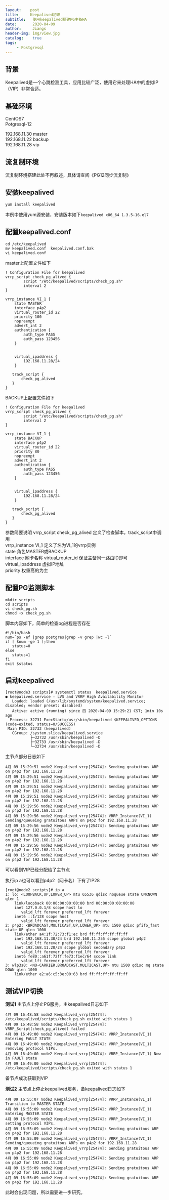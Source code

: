 ```yaml
---
layout:    post
title:     Keepalived初识
subtitle:   使用keepalived搭建PG主备HA   
date:       2020-04-09
author:     Jiangs
header-img: img/view.jpg
catalog:    true
tags:
     - Postgresql
---
```


## 背景 

Keepalived是一个心跳检测工具，应用比较广泛，使用它来处理HA中的虚拟IP（VIP）非常合适。

## 基础环境
CentOS7     
Potgresql-12        

192.168.11.30 master        
192.168.11.22 backup        
192.168.11.28 vip       

## 流复制环境

流复制环境搭建此处不再叙述，具体请查阅《PG12同步流复制》

## 安装keepalived

```
yum install keepalived
```

本例中使用yum源安装，安装版本如下`keepalived x86_64 1.3.5-16.el7`

## 配置keepalived.conf
```
cd /etc/keepalived
mv keepalived.conf  keepalived.conf.bak
vi keepalived.conf
```

master上配置文件如下
```
! Configuration File for keepalived
vrrp_script check_pg_alived {
        script "/etc/keepalived/scripts/check_pg.sh"
        interval 2
}

vrrp_instance VI_1 {
    state MASTER
    interface p4p2
    virtual_router_id 22
    priority 100
    nopreempt
    advert_int 2
    authentication {
        auth_type PASS
        auth_pass 123456
    }


    virtual_ipaddress {
        192.168.11.28/24
    }

   track_script {
       check_pg_alived
   }
}

```
        

BACKUP上配置文件如下
```
! Configuration File for keepalived
vrrp_script check_pg_alived {
        script "/etc/keepalived/scripts/check_pg.sh"
        interval 2
}

vrrp_instance VI_1 {
    state BACKUP
    interface p4p2
    virtual_router_id 22
    priority 80
    nopreempt
    advert_int 2
    authentication {
        auth_type PASS
        auth_pass 123456
    }


    virtual_ipaddress {
        192.168.11.28/24
    }

   track_script {
       check_pg_alived
   }
}

```
参数简要说明
vrrp_script check_pg_alived 定义了检查脚本，track_script中调用            
vrrp_instance VI_1 定义了名为VI_1的vrrp实例     
state  角色MASTER或BACKUP       
interface 网卡名称
virtual_router_id 保证主备同一路由ID即可        
virtual_ipaddress 虚拟IP地址        
priority 权重高的为主

## 配置PG监测脚本

```
mkdir scripts
cd scripts
vi check_pg.sh
chmod +x check_pg.sh
```
脚本内容如下，简单的检查pg进程是否存在
```
#!/bin/bash
num=`ps -ef |grep postgres|grep -v grep |wc -l`
if [ $num -ge 1 ];then
   status=0
else
   status=1
fi
exit $status
```

## 启动keepalived

```
[root@node3 scripts]# systemctl status  keepalived.service
● keepalived.service - LVS and VRRP High Availability Monitor
   Loaded: loaded (/usr/lib/systemd/system/keepalived.service; disabled; vendor preset: disabled)
   Active: active (running) since 四 2020-04-09 15:29:21 CST; 1min 10s ago
  Process: 32731 ExecStart=/usr/sbin/keepalived $KEEPALIVED_OPTIONS (code=exited, status=0/SUCCESS)
 Main PID: 32732 (keepalived)
   CGroup: /system.slice/keepalived.service
           ├─32732 /usr/sbin/keepalived -D
           ├─32733 /usr/sbin/keepalived -D
           └─32734 /usr/sbin/keepalived -D
```

主节点部分日志如下
```
4月 09 15:29:51 node2 Keepalived_vrrp[25474]: Sending gratuitous ARP on p4p2 for 192.168.11.28
4月 09 15:29:51 node2 Keepalived_vrrp[25474]: Sending gratuitous ARP on p4p2 for 192.168.11.28
4月 09 15:29:51 node2 Keepalived_vrrp[25474]: Sending gratuitous ARP on p4p2 for 192.168.11.28
4月 09 15:29:51 node2 Keepalived_vrrp[25474]: Sending gratuitous ARP on p4p2 for 192.168.11.28
4月 09 15:29:56 node2 Keepalived_vrrp[25474]: Sending gratuitous ARP on p4p2 for 192.168.11.28
4月 09 15:29:56 node2 Keepalived_vrrp[25474]: VRRP_Instance(VI_1) Sending/queueing gratuitous ARPs on p4p2 for 192.168.11.28
4月 09 15:29:56 node2 Keepalived_vrrp[25474]: Sending gratuitous ARP on p4p2 for 192.168.11.28
4月 09 15:29:56 node2 Keepalived_vrrp[25474]: Sending gratuitous ARP on p4p2 for 192.168.11.28
4月 09 15:29:56 node2 Keepalived_vrrp[25474]: Sending gratuitous ARP on p4p2 for 192.168.11.28
4月 09 15:29:56 node2 Keepalived_vrrp[25474]: Sending gratuitous ARP on p4p2 for 192.168.11.28
```
可以看到VIP已经分配给了主节点

执行ip a也可以看到p4p2（网卡名）下有了IP28
```
[root@node2 scripts]# ip a
1: lo: <LOOPBACK,UP,LOWER_UP> mtu 65536 qdisc noqueue state UNKNOWN qlen 1
    link/loopback 00:00:00:00:00:00 brd 00:00:00:00:00:00
    inet 127.0.0.1/8 scope host lo
       valid_lft forever preferred_lft forever
    inet6 ::1/128 scope host 
       valid_lft forever preferred_lft forever
2: p4p2: <BROADCAST,MULTICAST,UP,LOWER_UP> mtu 1500 qdisc pfifo_fast state UP qlen 1000
    link/ether a4:1f:72:73:f1:ec brd ff:ff:ff:ff:ff:ff
    inet 192.168.11.30/24 brd 192.168.11.255 scope global p4p2
       valid_lft forever preferred_lft forever
    inet 192.168.11.28/24 scope global secondary p4p2
       valid_lft forever preferred_lft forever
    inet6 fe80::a61f:72ff:fe73:f1ec/64 scope link 
       valid_lft forever preferred_lft forever
3: wlp3s0: <NO-CARRIER,BROADCAST,MULTICAST,UP> mtu 1500 qdisc mq state DOWN qlen 1000
    link/ether e2:a6:c5:3e:00:63 brd ff:ff:ff:ff:ff:ff
```

## 测试VIP切换

__测试1__ 主节点上停止PG服务，主keepalived日志如下
```
4月 09 16:48:58 node2 Keepalived_vrrp[25474]: /etc/keepalived/scripts/check_pg.sh exited with status 1
4月 09 16:48:58 node2 Keepalived_vrrp[25474]: VRRP_Script(check_pg_alived) failed
4月 09 16:49:00 node2 Keepalived_vrrp[25474]: VRRP_Instance(VI_1) Entering FAULT STATE
4月 09 16:49:00 node2 Keepalived_vrrp[25474]: VRRP_Instance(VI_1) removing protocol VIPs.
4月 09 16:49:00 node2 Keepalived_vrrp[25474]: VRRP_Instance(VI_1) Now in FAULT state
4月 09 16:49:00 node2 Keepalived_vrrp[25474]: /etc/keepalived/scripts/check_pg.sh exited with status 1
```
备节点成功获取到VIP


__测试2__ 主节点上停止keepalived服务，备keepalived日志如下
```
4月 09 16:55:07 node2 Keepalived_vrrp[25474]: VRRP_Instance(VI_1) Transition to MASTER STATE
4月 09 16:55:09 node2 Keepalived_vrrp[25474]: VRRP_Instance(VI_1) Entering MASTER STATE
4月 09 16:55:09 node2 Keepalived_vrrp[25474]: VRRP_Instance(VI_1) setting protocol VIPs.
4月 09 16:55:09 node2 Keepalived_vrrp[25474]: Sending gratuitous ARP on p4p2 for 192.168.11.28
4月 09 16:55:09 node2 Keepalived_vrrp[25474]: VRRP_Instance(VI_1) Sending/queueing gratuitous ARPs on p4p2 for 192.168.11.28
4月 09 16:55:09 node2 Keepalived_vrrp[25474]: Sending gratuitous ARP on p4p2 for 192.168.11.28
4月 09 16:55:09 node2 Keepalived_vrrp[25474]: Sending gratuitous ARP on p4p2 for 192.168.11.28
4月 09 16:55:09 node2 Keepalived_vrrp[25474]: Sending gratuitous ARP on p4p2 for 192.168.11.28
4月 09 16:55:09 node2 Keepalived_vrrp[25474]: Sending gratuitous ARP on p4p2 for 192.168.11.28
```
此时会出现问题，所以需要进一步研究。